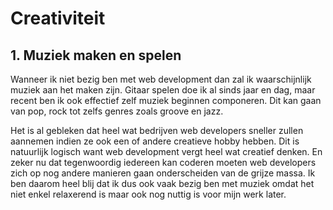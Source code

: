 # Creativiteit
## 1. Muziek maken en spelen
Wanneer ik niet bezig ben met web development dan zal ik waarschijnlijk muziek aan het maken zijn. Gitaar spelen doe ik al sinds jaar en dag, maar recent ben ik ook effectief zelf muziek beginnen componeren. Dit kan gaan van pop, rock tot zelfs genres zoals groove en jazz.

Het is al gebleken dat heel wat bedrijven web developers sneller zullen aannemen indien ze ook een of andere creatieve hobby hebben. Dit is natuurlijk logisch want web development vergt heel wat creatief denken. En zeker nu dat tegenwoordig iedereen kan coderen moeten web developers zich op nog andere manieren gaan onderscheiden van de grijze massa. Ik ben daarom heel blij dat ik dus ook vaak bezig ben met muziek omdat het niet enkel relaxerend is maar ook nog nuttig is voor mijn werk later.
